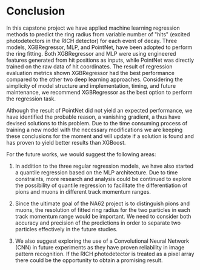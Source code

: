 # Conclusion

In this capstone project we have applied machine learning regression methods to predict the ring radius from variable number of "hits" (excited photodetectors in the RICH detector) for each event of decay. Three models, XGBRegressor, MLP, and PointNet, have been adopted to perform the ring fitting. Both XGBRegressor and MLP were using engineered features generated from hit positions as inputs, while PointNet was directly trained on the raw data of hit coordinates. The result of regression evaluation metrics shown XGBRegressor had the best performance compared to the other two deep learning approaches. Considering the simplicity of model structure and implementation, timing, and future maintenance, we recommend XGBRegressor as the best option to perform the regression task.

Although the result of PointNet did not yield an expected performance, we have identified the probable reason, a vanishing gradient, a thus have devised solutions to this problem. Due to the time consuming process of training a new model with the necessary modifications we are keeping these conclusions for the moment and will update if a solution is found and has proven to yield better results than XGBoost.

For the future works, we would suggest the following areas:

1.  In addition to the three regular regression models, we have also started a quantile regression based on the MLP architecture. Due to time constraints, more research and analysis could be continued to explore the possibility of quantile regression to facilitate the differentiation of pions and muons in different track momentum ranges.

2.  Since the ultimate goal of the NA62 project is to distinguish pions and muons, the resolution of fitted ring radius for the two particles in each track momentum range would be important. We need to consider both accuracy and precision of the predictions in order to separate two particles effectively in the future studies.

3.  We also suggest exploring the use of a Convolutional Neural Network (CNN) in future experiments as they have proven reliability in image pattern recognition. If the RICH photodetector is treated as a pixel array there could be the opportunity to obtain a promising result.
